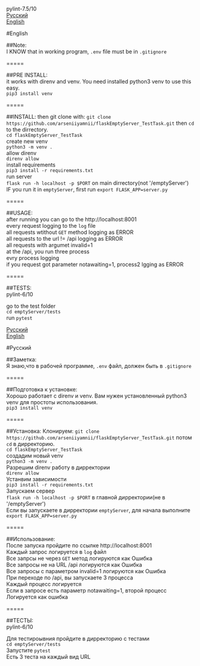 pylint-7.5/10  
[Русский](#Русский)  
[English](#English)  
  
#English
  
##Note:  
I KNOW that in working program, `.env` file must be in `.gitignore`  
  
=====  
  
##PRE INSTALL:  
it works with direnv and venv. You need installed python3 venv to use this easy.  
`pip3 install venv`  
  
=====  
  
##INSTALL:
then git clone with:
`git clone https://github.com/arseniiyamnii/flaskEmptyServer_TestTask.git`
then `cd` to the dirrectory.  
`cd flaskEmptyServer_TestTask`  
create new venv  
`python3 -m venv .`  
allow direnv  
`direnv allow`  
install requirements  
`pip3 install -r requirements.txt`  
run server  
`flask run -h localhost -p $PORT` on main dirrectory(not '/emptyServer')  
IF you run it in `emptyServer`, first run `export FLASK_APP=server.py`  
  
=====  
  
##USAGE:  
after running you can go to the http://localhost:8001  
every request logging to the `log` file  
all requests wtithout `GET` method logging as ERROR  
all requests to the url != /api logging as ERROR  
all requests with argumet invalid=1  
at the /api, you run three process  
evry process logging  
if you request got parameter notawaiting=1, process2 lgging as ERROR  
  
=====  
  
##TESTS:  
pylint-6/10  
  
go to the test folder  
`cd emptyServer/tests`  
run `pytest`  
  
[Русский](#Русский)  
[English](#English)  
  
#Русский
  
##Заметка:  
Я знаю,что в рабочей программе, `.env` файл, должен быть в `.gitignore`  
  
=====  
  
##Подготовка к установке:  
Хорошо работает с direnv и venv. Вам нужен установленный python3 venv для простоты использования.  
`pip3 install venv`  
  
=====  
  
##Установка:
Клонируем:
`git clone https://github.com/arseniiyamnii/flaskEmptyServer_TestTask.git`
потом `cd` в дирректорию.  
`cd flaskEmptyServer_TestTask`  
создадим новый venv  
`python3 -m venv .`  
Разрешим direnv работу в дирректории  
`direnv allow`  
Устанвим зависимости  
`pip3 install -r requirements.txt`  
Запускаем сервер  
`flask run -h localhost -p $PORT` в главной дирректории(не в  '/emptyServer')  
Если вы запускаете в дирректории `emptyServer`, для начала выполните `export FLASK_APP=server.py`  
  
=====  
  
##Использование:  
После запуска пройдите по ссылке http://localhost:8001  
Каждый запрос логируется в `log` файл  
Все запрсы не через `GET` метод логируются как Ошибка  
Все запросы не на URL /api логируются как Ошибка  
Все запросы с параметром invalid=1 логируются как Ошибка  
При переходе по  /api, вы запускаете 3 процесса  
Каждый процесс логируется  
Если в запросе есть параметр  notawaiting=1, второй процесс Логируется как ошибка  
  
=====  
  
##ТЕСТЫ:  
pylint-6/10  
  
Для тестироывния пройдите в дирректорию с тестами  
`cd emptyServer/tests`  
Запустите `pytest`  
Есть 3 теста на каждый вид URL


